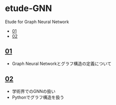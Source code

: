 # etude-GNN

Etude for Graph Neural Network

- [01](#01)
- [02](#02)

## [01](https://colab.research.google.com/github/shin-sforzando/etude-GNN/blob/master/GNN01.ipynb#scrollTo=mQyqIzCI4jch)

- Graph Neural Networkとグラフ構造の定義について

## [02](https://colab.research.google.com/github/shin-sforzando/etude-GNN/blob/master/GNN02.ipynb)

- 学術界でのGNNの扱い
- Pythonでグラフ構造を扱う
